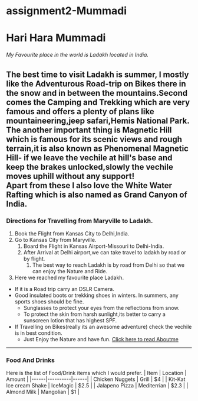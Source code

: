 # assignment2-Mummadi
# Hari Hara Mummadi
###### My Favourite place in the world is Ladakh located in India.
The best time to visit Ladakh is summer, I mostly like the **Adventurous Road-trip** on Bikes there in the snow and in between the mountains.Second comes the **Camping** and **Trekking** which are very famous and offers a plenty of plans like mountaineering,jeep safari,Hemis National Park. <br> The another important thing is **Magnetic Hill** which is famous for its scenic views and rough terrain,it is also known as Phenomenal Magnetic Hill- if we leave the vechile at hill's base and keep the brakes unlocked,slowly the vechile moves uphill without any support!<br> Apart from these I also love the White Water Rafting which is also named as **Grand Canyon of India**.
---
### Directions for Travelling from Maryville to Ladakh.
1. Book the Flight from Kansas City to Delhi,India.
2. Go to Kansas City from Maryville.
   1. Board the Flight in Kansas Airport-Missouri to Delhi-India.
   3. After Arrival at Delhi airport,we can take travel to ladakh by road or by flight.
      1. The best way to reach Ladakh is by road from Delhi so that we can enjoy the Nature and Ride.
1. Here we reached my favourite place Ladakh.
* If it is a Road trip carry an DSLR Camera.
* Good insulated boots or trekking shoes in winters. In summers, any sports shoes should be fine.
   * Sunglasses to protect your eyes from the reflections from snow.
   * To protect the skin from harsh sunlight,its better to carry a sunscreen lotion that has highest SPF.
* If Travelling on Bikes(really its an awesome adventure) check the vechile is in best condition.
   * Just Enjoy the Nature and have fun.
[Click here to read Aboutme](./AboutMe.md)
---
###  Food And Drinks
Here is the list of Food/Drink items which I would prefer.
| Item | Location | Amount |
|------|----------|------|
| Chicken Nuggets | Grill | $4 |
| Kit-Kat Ice cream Shake | IceMagic | $2.5 |
| Jalapeno Pizza | Mediterrian | $2.3 |
| Almond Milk | Mangolian | $1 |
